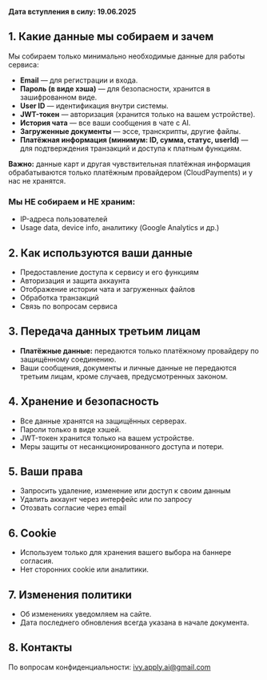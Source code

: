 **Дата вступления в силу: 19.06.2025**

## 1. Какие данные мы собираем и зачем

Мы собираем только минимально необходимые данные для работы сервиса:

- **Email** — для регистрации и входа.
- **Пароль (в виде хэша)** — для безопасности, хранится в зашифрованном виде.
- **User ID** — идентификация внутри системы.
- **JWT-токен** — авторизация (хранится только на вашем устройстве).
- **История чата** — все ваши сообщения в чате с AI.
- **Загруженные документы** — эссе, транскрипты, другие файлы.
- **Платёжная информация (минимум: ID, сумма, статус, userId)** — для подтверждения транзакций и доступа к платным функциям.

**Важно:** данные карт и другая чувствительная платёжная информация обрабатываются только платёжным провайдером (CloudPayments) и у нас не хранятся.

### Мы НЕ собираем и НЕ храним:

- IP-адреса пользователей
- Usage data, device info, аналитику (Google Analytics и др.)

## 2. Как используются ваши данные

- Предоставление доступа к сервису и его функциям
- Авторизация и защита аккаунта
- Отображение истории чата и загруженных файлов
- Обработка транзакций
- Связь по вопросам сервиса

## 3. Передача данных третьим лицам

- **Платёжные данные:** передаются только платёжному провайдеру по защищённому соединению.
- Ваши сообщения, документы и личные данные не передаются третьим лицам, кроме случаев, предусмотренных законом.

## 4. Хранение и безопасность

- Все данные хранятся на защищённых серверах.
- Пароли только в виде хэшей.
- JWT-токен хранится только на вашем устройстве.
- Меры защиты от несанкционированного доступа и потери.

## 5. Ваши права

- Запросить удаление, изменение или доступ к своим данным
- Удалить аккаунт через интерфейс или по запросу
- Отозвать согласие через email

## 6. Cookie

- Используем только для хранения вашего выбора на баннере согласия.
- Нет сторонних cookie или аналитики.

## 7. Изменения политики

- Об изменениях уведомляем на сайте.
- Дата последнего обновления всегда указана в начале документа.

## 8. Контакты

По вопросам конфиденциальности: [ivy.apply.ai@gmail.com](mailto:ivy.apply.ai@gmail.com)

